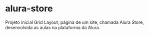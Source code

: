 # alura-store
Projeto inicial Grid Layout, página de um site, chamada Alura Store, desenvolvida as aulas na plataforma da Alura.
